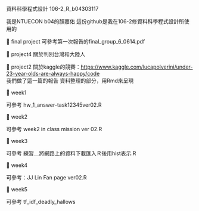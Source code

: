 資料科學程式設計
106-2_R_b04303117


我是NTUECON b04的顏嘉佑
這份github是我在106-2修資料科學程式設計所使用的

:school_satchel:
final project
可參考第一次報告的final_group_6_0614.pdf


:school_satchel:
project4
關於判別台灣和大陸人

:school_satchel:
project2
關於kaggle的競賽：https://www.kaggle.com/lucapolverini/under-23-year-olds-are-always-happy/code  
我們做了這一篇的報告
資料整理的部分，用Rmd來呈現


:school_satchel:
week1

可參考 hw_1_answer-task12345ver02.R

:school_satchel:
week2


可參考 week2 in class mission ver 02.R

:school_satchel:
week3

可參考 練習＿將網路上的資料下載匯入Ｒ後用hist表示.R

:school_satchel:
week4

可參考：JJ Lin Fan page ver02.R

:school_satchel:
week5

可參考 tf_idf_deadly_hallows 






